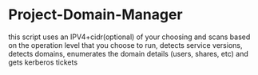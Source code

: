 # Project-Domain-Manager
this script uses an IPV4+cidr(optional) of your choosing and scans based on the operation level that you choose to run, detects service versions, detects domains, enumerates the domain details (users, shares, etc) and gets kerberos tickets
